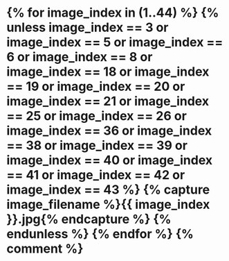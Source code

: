 <h1 class="welcome">

<b>
{% for image_index in (1..44) %}
{% unless image_index == 3
       or image_index == 5
       or image_index == 6
       or image_index == 8
       or image_index == 18
       or image_index == 19
       or image_index == 20
       or image_index == 21
       or image_index == 25
       or image_index == 26
       or image_index == 36
       or image_index == 38
       or image_index == 39
       or image_index == 40
       or image_index == 41
       or image_index == 42
       or image_index == 43 %}
  {% capture image_filename %}{{ image_index }}.jpg{% endcapture %}
  <img src="/assets/temporary/welcome/384-wide/{{ image_filename }}" srcset="/assets/temporary/welcome/384-wide/{{ image_filename }} 384w, /assets/temporary/welcome/512-wide/{{ image_filename }} 512w, /assets/temporary/welcome/768-wide/{{ image_filename }} 768w, /assets/temporary/welcome/1024-wide/{{ image_filename }} 1024w, /assets/temporary/welcome/1536-wide/{{ image_filename }} 1536w, /assets/temporary/welcome/2048-wide/{{ image_filename }} 2048w" sizes="100vw" alt="Photo {{ image_index }}" style="display: none; opacity: 0; object-position: top" />
{% endunless %}
{% endfor %}
{% comment %}
  <img src="/assets/temporary/welcome/2048-wide/1.jpg" alt="" style="opacity: 0;" />
  <img src="/assets/temporary/welcome/2048-wide/2.jpg" alt="" style="opacity: 0;" />
  <img src="/assets/temporary/welcome/2048-wide/3.jpg" alt="" style="opacity: 0;" />
  <img src="/assets/temporary/welcome/2048-wide/4.jpg" alt="" style="opacity: 0;" />
  <!-- <img src="/assets/temporary/welcome/2048-wide/5.jpg" alt="" style="opacity: 0;" /> -->
  <!-- <img src="/assets/temporary/welcome/2048-wide/6.jpg" alt="" style="opacity: 0;" /> -->
  <img src="/assets/temporary/welcome/2048-wide/7.jpg" alt="" style="opacity: 0;" />
  <!-- <img src="/assets/temporary/welcome/2048-wide/8.jpg" alt="" style="opacity: 0;" /> -->
  <img src="/assets/temporary/welcome/2048-wide/9.jpg" alt="" style="opacity: 0;" />
  <img src="/assets/temporary/welcome/2048-wide/10.jpg" alt="" style="opacity: 0;" />
  <img src="/assets/temporary/welcome/2048-wide/11.jpg" alt="" style="opacity: 0;" />
  <img src="/assets/temporary/welcome/2048-wide/12.jpg" alt="" style="opacity: 0;" />
  <img src="/assets/temporary/welcome/2048-wide/13.jpg" alt="" style="opacity: 0;" />
  <img src="/assets/temporary/welcome/2048-wide/14.jpg" alt="" style="opacity: 0;" />
  <img src="/assets/temporary/welcome/2048-wide/15.jpg" alt="" style="opacity: 0;" />
  <img src="/assets/temporary/welcome/2048-wide/16.jpg" alt="" style="opacity: 0;" />
  <img src="/assets/temporary/welcome/2048-wide/17.jpg" alt="" style="opacity: 0;" />
  <img src="/assets/temporary/welcome/2048-wide/18.jpg" alt="" style="opacity: 0;" />
  <img src="/assets/temporary/welcome/2048-wide/19.jpg" alt="" style="opacity: 0;" />
  <!-- <img src="/assets/temporary/welcome/2048-wide/20.jpg" alt="" style="opacity: 0;" /> -->
  <img src="/assets/temporary/welcome/2048-wide/21.jpg" alt="" style="opacity: 0;" />
  <img src="/assets/temporary/welcome/2048-wide/22.jpg" alt="" style="opacity: 0;" />
  <img src="/assets/temporary/welcome/2048-wide/23.jpg" alt="" style="opacity: 0;" />
  <img src="/assets/temporary/welcome/2048-wide/24.jpg" alt="" style="opacity: 0;" />
  <img src="/assets/temporary/welcome/2048-wide/25.jpg" alt="" style="opacity: 0;" />
  <img src="/assets/temporary/welcome/2048-wide/26.jpg" alt="" style="opacity: 0;" />
  <img src="/assets/temporary/welcome/2048-wide/27.jpg" alt="" style="opacity: 0;" />
  <img src="/assets/temporary/welcome/2048-wide/28.jpg" alt="" style="opacity: 0;" />
  <img src="/assets/temporary/welcome/2048-wide/29.jpg" alt="" style="opacity: 0;" />
  <img src="/assets/temporary/welcome/2048-wide/30.jpg" alt="" style="opacity: 0;" />
  <img src="/assets/temporary/welcome/2048-wide/31.jpg" alt="" style="opacity: 0;" />
  <img src="/assets/temporary/welcome/2048-wide/32.jpg" alt="" style="opacity: 0;" />
  <img src="/assets/temporary/welcome/2048-wide/33.jpg" alt="" style="opacity: 0;" />
  <img src="/assets/temporary/welcome/2048-wide/34.jpg" alt="" style="opacity: 0;" />
  <img src="/assets/temporary/welcome/2048-wide/35.jpg" alt="" style="opacity: 0;" />
{% endcomment %}
</b>

<span style="opacity: 0;">

{% for message in page.welcome %}
  <em data-message="{{ message }}">{{ message }}</em>
{% endfor %}

  <svg class="sun" width="29" height="37" clip-rule="evenodd" fill-rule="evenodd" image-rendering="optimizeQuality" shape-rendering="geometricPrecision" text-rendering="geometricPrecision" viewBox="0 0 285 356.25" xmlns="http://www.w3.org/2000/svg"><path d="m143 74c37 0 68 31 68 69 0 37-31 68-68 68-38 0-69-31-69-68 0-38 31-69 69-69zm0 8c33 0 60 27 60 61 0 33-27 60-60 60-34 0-61-27-61-60 0-34 27-61 61-61z"/><path d="m136 66c10-33-19-17 4-66-9 44 23 42 12 66-6 0-11 0-16 0z"/><path d="m84 94c-16-32-26 1-44-50 25 37 46 13 55 38-4 4-8 7-11 12z"/><path d="m66 149c-33-10-17 19-66-4 44 9 42-23 66-12z"/><path d="m94 201c-32 17 1 26-50 44 37-25 13-46 38-55 4 4 7 8 12 11z"/><path d="m149 219c-10 33 19 17-4 66 9-44-23-42-12-66z"/><path d="m201 192c17 31 26-2 44 50-25-38-46-14-55-39 4-3 8-7 11-11z"/><path d="m219 136c33 10 17-19 66 4-44-9-42 23-66 12 0-6 0-11 0-16z"/><path d="m192 84c31-16-2-26 50-44-38 25-14 46-39 55-3-4-7-8-11-11z"/></svg>
  <svg class="leaf" width="26" height="23" clip-rule="evenodd" fill-rule="evenodd" image-rendering="optimizeQuality" shape-rendering="geometricPrecision" text-rendering="geometricPrecision" viewBox="0 0 262 226.25" xmlns="http://www.w3.org/2000/svg"><path d="m38 127c100 52 126-64 224-98-35-2-55-14-102 7 35-19 62-14 97-10-105-47-184-35-219 80-22 24-25 41-37 61-1 2-5 17 10 13 8-26 17-52 27-66 18-16 37-43 68-55-40 19-58 56-68 68z"/></svg>
  <svg class="waves" width="10" height="13"  viewBox="0 0 100 125" xmlns="http://www.w3.org/2000/svg"><path d="m84.627264 992.40056c-1.664553-.01-3.263974.4712-4.656854 1.2403-.008 0-.0161.01-.024.013-5.36588 3.0714-6.85401 9.38604-8.22262 11.48844-2.20476 3.3087-6.11752 3.9262-9.6267 3.4568-1.31795-.2078-2.54677-.5937-3.53507-1.2199-.97414-.6171-1.73964-1.5194-2.04808-2.4661-.15393-.4723-.20244-.9722-.14043-1.4242.0615-.4481.23966-.8795.49118-1.2048.24857-.3216.6009-.5739.94818-.6892.34134-.1133.74057-.1091 1.04204 0 .26484.094.52549.2927.68774.5223.16217.2296.26139.5413.26182.8226.004 2.03 2.83651 2.5111 3.51108.5966.85295-2.4253.5346-5.13614-.85677-7.29804-1.39147-2.1614-3.72743-3.5737-6.28819-3.8019-1.92029-.1709-3.78202.3272-5.37387 1.2062-.008.01-.0163.01-.0244.014-5.36488 3.0709-6.85312 9.38314-8.22155 11.48674-1.77603 2.6665-4.66092 3.5832-7.5504 3.5943h-.14609c-.64933 0-1.29801-.052-1.93339-.1375-1.31727-.208-2.54514-.5937-3.53259-1.2196-.97425-.6171-1.73968-1.5189-2.04808-2.4656-.15399-.4726-.20279-.9723-.1408-1.4242.0615-.4482.23988-.8799.49121-1.2047.24858-.3216.60058-.5718.94815-.6873.34093-.1131.74018-.1089 1.04204 0 .26548.095.52599.2918.6881.5213.16219.2296.26176.5416.26219.8227.003 2.0304 2.83633 2.5126 3.51108.5975.85294-2.4253.53465-5.13794-.85678-7.29914-1.39145-2.1615-3.72768-3.5736-6.28818-3.8018-.48002-.043-.95659-.044-1.42596-.01l.005-.021c-1.40845.1093-2.75385.555-3.94758 1.2139-.008.01-.0163.01-.0243.014-5.36651 3.072-6.85418 9.38754-8.22296 11.48924-2.18498 3.4637-8.2595 3.191-8.38143 7.201h4.05627 82.211404 3.732326c-1.245488-5.3932-7.736543-2.8443-9.313001-7.418-.153967-.4726-.202766-.972-.140796-1.4238.06148-.4483.239858-.8803.491189-1.2051.248584-.3216.600566-.5729.948176-.6889.341088-.1133.740478-.1082 1.042378 0 .264845.095.52548.2916.687758.5212.162278.2298.261737.5424.262171.8241.0049 2.0296 2.836616 2.5104 3.511077.596.852945-2.4253.534622-5.13634-.856775-7.29824-1.391506-2.1617-3.727575-3.5745-6.28818-3.8029-.240003-.021-.479229-.032-.717027-.033z" fill-rule="evenodd" transform="translate(0 -952.36216)"/></svg>
  <svg style="transform: rotate(90deg); margin-left: -0.5em;" class="leaf" width="26" height="23" clip-rule="evenodd" fill-rule="evenodd" image-rendering="optimizeQuality" shape-rendering="geometricPrecision" text-rendering="geometricPrecision" viewBox="0 0 262 226.25" xmlns="http://www.w3.org/2000/svg"><path d="m38 127c100 52 126-64 224-98-35-2-55-14-102 7 35-19 62-14 97-10-105-47-184-35-219 80-22 24-25 41-37 61-1 2-5 17 10 13 8-26 17-52 27-66 18-16 37-43 68-55-40 19-58 56-68 68z"/></svg>

</span>



</h1>


